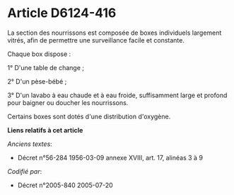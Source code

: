 # Article D6124-416

La section des nourrissons est composée de boxes individuels largement vitrés, afin de permettre une surveillance facile et
constante.

Chaque box dispose :

1° D'une table de change ;

2° D'un pèse-bébé ;

3° D'un lavabo à eau chaude et à eau froide, suffisamment large et profond pour baigner ou doucher les nourrissons.

Certains boxes sont dotés d'une distribution d'oxygène.

**Liens relatifs à cet article**

_Anciens textes_:

  - Décret n°56-284 1956-03-09 annexe XVIII, art. 17, alinéas 3 à 9

_Codifié par_:

  - Décret n°2005-840 2005-07-20
